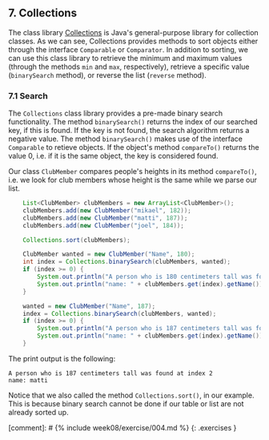 ## 7. Collections

The class library [Collections](http://java.sun.com/javase/8/docs/api/java/util/Collections.html) is Java's general-purpose library for collection classes. As we can see, Collections provides methods to sort objects either through the interface `Comparable` or `Comparator`. In addition to sorting, we can use this class library to retrieve the minimum and maximum values (through the methods `min` and `max`, respectively), retrieve a specific value (`binarySearch` method), or reverse the list (`reverse` method).

### 7.1 Search

The `Collections` class library provides a pre-made binary search functionality. The method `binarySearch()` returns the index of our searched key, if this is found. If the key is not found, the search algorithm returns a negative value. The method `binarySearch()` makes use of the interface `Comparable` to retieve objects. If the object's method `compareTo()` returns the value 0, i.e. if it is the same object, the key is considered found.

Our class `ClubMember` compares people's heights in its method `compareTo()`, i.e. we look for club members whose height is the same while we parse our list.

```java
    List<ClubMember> clubMembers = new ArrayList<ClubMember>();
    clubMembers.add(new ClubMember("mikael", 182));
    clubMembers.add(new ClubMember("matti", 187));
    clubMembers.add(new ClubMember("joel", 184));

    Collections.sort(clubMembers);

    ClubMember wanted = new ClubMember("Name", 180);
    int index = Collections.binarySearch(clubMembers, wanted);
    if (index >= 0) {
        System.out.println("A person who is 180 centimeters tall was found at index " + index);
        System.out.println("name: " + clubMembers.get(index).getName());
    }

    wanted = new ClubMember("Name", 187);
    index = Collections.binarySearch(clubMembers, wanted);
    if (index >= 0) {
        System.out.println("A person who is 187 centimeters tall was found at index " + index);
        System.out.println("name: " + clubMembers.get(index).getName());
    }
```

The print output is the following:

```output
A person who is 187 centimeters tall was found at index 2
name: matti
```

Notice that we also called the method `Collections.sort()`, in our example. This is because binary search cannot be done if our table or list are not already sorted up.

[comment]: # {% include week08/exercise/004.md %} {: .exercises }